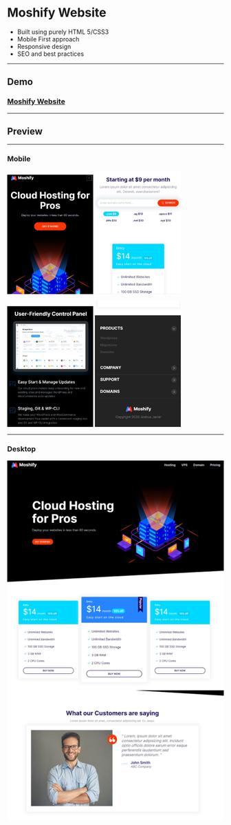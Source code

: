 # Moshify Website

- Built using purely HTML 5/CSS3
- Mobile First approach
- Responsive design
- SEO and best practices

---

## Demo

### [Moshify Website](https://the-black-viper.github.io/moshify/)

---

## Preview

---

### Mobile

<p float="left">
  <img src="images/screenshots/mobile-banner.jpg" width="200" />
  <img src="images/screenshots/mobile-blocks.jpg" width="200" /> 
</p>

<p float="left">
    <img src="images/screenshots/mobile-features.jpg" width="200" /> 
  <img src="images/screenshots/mobile-footer.jpg" width="200" />
</p>

---

### Desktop

![Desktop Banner](images/screenshots/desktop-banner.jpg)
![Desktop Banner](images/screenshots/desktop-prices.jpg)
![Desktop Banner](images/screenshots/desktop-testimonial.jpg)
